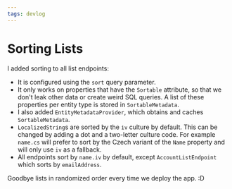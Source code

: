 ```yaml
---
tags: devlog
---
```


# Sorting Lists

I added sorting to all list endpoints:

- It is configured using the `sort` query parameter.
- It only works on properties that have the `Sortable` attribute, so that we don't leak other data or create weird SQL queries. A list of these properties per entity type is stored in `SortableMetadata`.
- I also added `EntityMetadataProvider`, which obtains and caches `SortableMetadata`.
- `LocalizedString`s are sorted by the `iv` culture by default.
  This can be changed by adding a dot and a two-letter culture code.
  For example `name.cs` will prefer to sort by the Czech variant of the `Name` property and will only use `iv` as a fallback.
- All endpoints sort by `name.iv` by default, except `AccountListEndpoint` which sorts by `emailAddress`.

Goodbye lists in randomized order every time we deploy the app. :D
